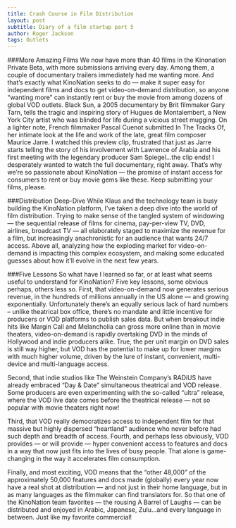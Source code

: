 ```yaml
---
title: Crash Course in Film Distribution
layout: post
subtitle: Diary of a film startup part 5
author: Roger Jackson
tags: Outlets
---
```

###More Amazing Films
We now have more than 40 films in the Kinonation Private Beta, with more submissions arriving every day. Among them, a couple of documentary trailers immediately had me wanting more. And that’s exactly what KinoNation seeks to do — make it super easy for independent films and docs to get video-on-demand distribution, so anyone “wanting more” can instantly rent or buy the movie from among dozens of global VOD outlets. Black Sun, a 2005 documentary by Brit filmmaker Gary Tarn, tells the tragic and inspiring story of Hugues de Montalembert, a New York City artist who was blinded for life during a vicious street mugging. On a lighter note, French filmmaker Pascal Cuenot submitted In The Tracks Of, her intimate look at the life and work of the late, great film composer Maurice Jarre. I watched this preview clip, frustrated that just as Jarre starts telling the story of his involvement with Lawrence of Arabia and his first meeting with the legendary producer Sam Spiegel…the clip ends! I desperately wanted to watch the full documentary, right away. That’s why we’re so passionate about KinoNation — the promise of instant access for consumers to rent or buy movie gems like these. Keep submitting your films, please.

###Distribution Deep-Dive
While Klaus and the technology team is busy building the KinoNation platform, I’ve taken a deep dive into the world of film distribution. Trying to make sense of the tangled system of windowing — the sequential release of films for cinema, pay-per-view TV, DVD, airlines, broadcast TV — all elaborately staged to maximize the revenue for a film, but increasingly anachronistic for an audience that wants 24/7 access. Above all, analyzing how the exploding market for video-on-demand is impacting this complex ecosystem, and making some educated guesses about how it’ll evolve in the next few years.

###Five Lessons
So what have I learned so far, or at least what seems useful to understand for KinoNation? Five key lessons, some obvious perhaps, others less so. First, that video-on-demand now generates serious revenue, in the hundreds of millions annually in the US alone — and growing exponentially. Unfortunately there’s an equally serious lack of hard numbers – unlike theatrical box office, there’s no mandate and little incentive for producers or VOD platforms to publish sales data. But when breakout indie hits like Margin Call and Melancholia can gross more online than in movie theaters, video-on-demand is rapidly overtaking DVD in the minds of Hollywood and indie producers alike. True, the per unit margin on DVD sales is still way higher, but VOD has the potential to make up for lower margins with much higher volume, driven by the lure of instant, convenient, multi-device and multi-language access.

Second, that indie studios like The Weinstein Company’s RADiUS have already embraced “Day & Date” simultaneous theatrical and VOD release. Some producers are even experimenting with the so-called “ultra” release, where the VOD live date comes before the theatrical release — not so popular with movie theaters right now!

Third, that VOD really democratizes access to independent film for that massive but highly dispersed “heartland” audience who never before had such depth and breadth of access. Fourth, and perhaps less obviously, VOD provides — or will provide — hyper convenient access to features and docs in a way that now just fits into the lives of busy people. That alone is game-changing in the way it accelerates film consumption.

Finally, and most exciting, VOD means that the “other 48,000” of the approximately 50,000 features and docs made (globally) every year now have a real shot at distribution — and not just in their home language, but in as many languages as the filmmaker can find translators for. So that one of the KinoNation team favorites — the rousing A Barrel of Laughs — can be distributed and enjoyed in Arabic, Japanese, Zulu…and every language in between. Just like my favorite commercial!
